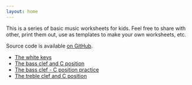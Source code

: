 ```yaml
---
layout: home
---
```


This is a series of basic music worksheets for kids.  Feel free to share with
other, print them out, use as templates to make your own worksheets, etc.

Source code is available [on
GitHub](https://github.com/pdg137/music-worksheets).

* [The white keys](lessons/beginner/the-white-keys)
* [The bass clef and C position](lessons/beginner/bass-clef-c-position)
* [The bass clef - C position practice](lessons/beginner/bass-clef-c-position-practice)
* [The treble clef and C position](lessons/beginner/treble-clef-c-position)

